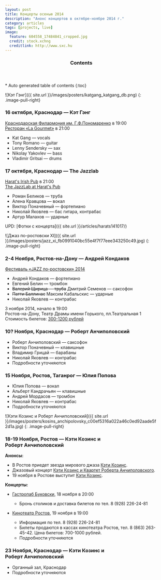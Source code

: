 ```yaml
---
layout: post
title: Концерты осенью 2014
description: "Анонс концертов в октябре-ноябре 2014 г."
category: articles
tags: [projects, live]
image:
  feature: 604558_17484841_cropped.jpg
  credit: stock.xchng
  creditlink: http://www.sxc.hu
---
```


<section id="table-of-contents" class="toc">
  <header>
    <h3>Contents</h3>
  </header>
<div id="drawer" markdown="1">
*  Auto generated table of contents
{:toc}
</div>
</section><!-- /#table-of-contents -->

![Кэт Гэнг]({{ site.url }}/images/posters/katgang_katgang_db.png)
{: .image-pull-right}  

### 16 октября, Краснодар — Кэт Гэнг

[Краснодарская Филармония им. Г.Ф.Пономаренко](https://radario.ru/events/9438) в 19:00  
[Ресторан «La Gourmet»](http://jazztravelclub.ru/?p=2153) в 21:00  

* Kat Gang — vocals
* Tony Romano — guitar
* Lenny Sendersky — sax
* Nikolay Yakovlev — bass
* Vladimir Gritsai — drums
 
### 17 октября, Краснодар — The Jazzlab

[Harat's Irish Pub](http://geometria.ru/announcements/night-life/2014/10/17/344422) в 21:00  
[The JazzLab at Harat's Pub](http://vk.com/event78606098)  

* Роман Беликов — труба
* Алена Кравцова — вокал
* Виктор Поначевный — фортепиано
* Николай Яковлев — бас гитара, контрабас
* Артур Малахов — ударные

UPD: [Фотки с концерта]({{ site.url }}/articles/harats141017/)

![Джаз по-ростовски XI]({{ site.url }}/images/posters/jazz_xi_fb0991040bc55e4f7f77eee343250c49.jpg)
{: .image-pull-right}  

### 2-4 Ноября, Ростов-на-Дону — Андрей Кондаков

[Фестиваль «JAZZ по-ростовски» 2014](http://rnd.urpur.ru/statya/obnovlenie-festival-jazz-po-rostovski/)  

* Андрей Кондаков — фортепиано
* Евгений Белин — тромбон
* <del>Валерий Щирица — труба</del> Дмитрий Семенов — саксофон
* <del>Патти Баллинас</del> Максим Кабальскис — ударные
* Николай Яковлев — контрабас

3 ноября 2014, начало в 19:00  
Ростов-на-Дону, Театр Драмы имени Горького, пл.Театральная 1  
Стоимость билетов: [300-1200 рублей](https://rnd.kassir.ru/kassir/event/view/22759)  

### 10? Ноября, Краснодар — Роберт Анчиполовский

* Роберт Анчиполовский — саксофон
* Виктор Поначевный — клавишные
* Владимир Грицай — барабаны
* Николай Яковлев — контрабас
* Подробности уточняются

### 15 Ноября, Ростов, Таганрог — Юлия Попова

* Юлия Попова — вокал
* Альберт Кандрачьян — клавишные
* Андрей Мордасов — тромбон
* Николай Яковлев — контрабас
* Подробности уточняются

![Кэти Козинс и Роберт Анчиполовский]({{ site.url }}/images/posters/kosins_anchipolovsky_c00ef5316a022a46c0ed92aade5f2d1a.jpg)
{: .image-pull-right}  

### 18-19 Ноября, Ростов — Кэти Козинс и Роберт Анчиполовский

**Анонсы:**  

* В Ростов приедет звезда мирового джаза [Кэти Козинс](http://www.rostov.aif.ru/culture/art/1355303).
* Джазовый концерт [Кэти Козинс и Квартет Роберта Анчиполовского](http://rnd.urpur.ru/statya/dzhazovyj-koncert-keti-kozins-i-kvartet-roberta-anchipolovskogo/).
* 19 ноября в Ростове выступит [Кэти Козинс](http://ugradio.fm/mayak/news/3241/).

**Концерты:**  
  
* [Гастропаб Буковски](http://www.rostovjazztravel.ru/18-и-19-ноября-в-ростове-на-дону-кэти-козинс/), 18 ноября в 20:00
	* Бронь столиков и доставка билетов по тел. 8 (928) 226-24-81 

* [Кинотеатр Ростов](https://rnd.kassir.ru/kassir/event/view/22683), 19 ноября в 19:00
	* Информация по тел. 8 (928) 226-24-81
	* Билеты продаются в кассах кинотеатра Ростов, тел. 8 (863) 263-45-42. Цена билетов: 700-1000 рублей.
	* Подробности уточняются

### 23 Ноября, Краснодар — Кэти Козинс и Роберт Анчиполовский

* Органный зал, Краснодар
* Подробности уточняются
